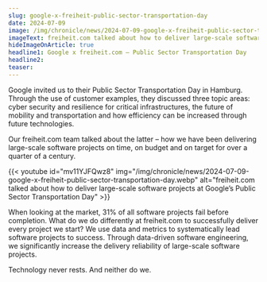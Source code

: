 ```yaml
---
slug: google-x-freiheit-public-sector-transportation-day
date: 2024-07-09
image: /img/chronicle/news/2024-07-09-google-x-freiheit-public-sector-transportation-day.webp
imageText: freiheit.com talked about how to deliver large-scale software projects at Google’s Public Sector Transportation Day
hideImageOnArticle: true
headline1: Google x freiheit.com – Public Sector Transportation Day
headline2:
teaser:
---
```


Google invited us to their Public Sector Transportation Day in Hamburg. Through the use of customer examples, they discussed three topic areas: cyber security and resilience for critical infrastructures, the future of mobility and transportation and how efficiency can be increased through future technologies.

Our freiheit.com team talked about the latter – how we have been delivering large-scale software projects on time, on budget and on target for over a quarter of a century.

{{< youtube id="mv11YJFQwz8" img="/img/chronicle/news/2024-07-09-google-x-freiheit-public-sector-transportation-day.webp" alt="freiheit.com talked about how to deliver large-scale software projects at Google’s Public Sector Transportation Day" >}}

When looking at the market, 31% of all software projects fail before completion.
What do we do differently at freiheit.com to successfully deliver every project we start? We use data and metrics to systematically lead software projects to success. Through data-driven software engineering, we significantly increase the delivery reliability of large-scale software projects.

Technology never rests. And neither do we.
